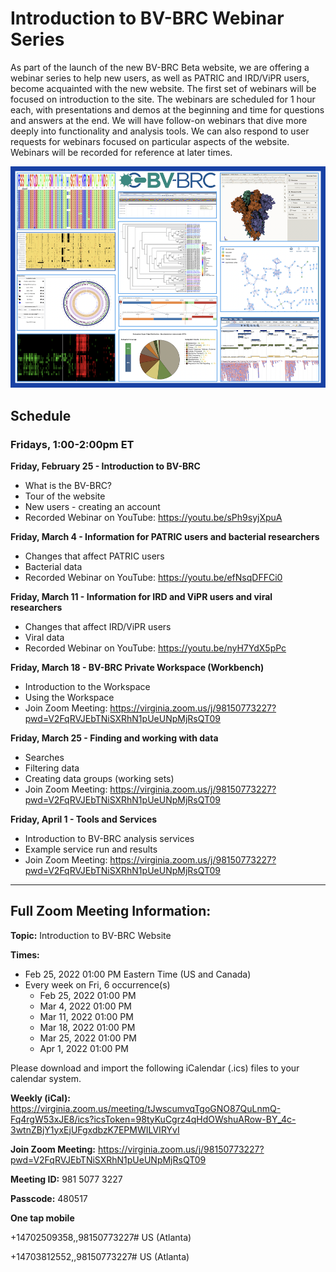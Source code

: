 # Introduction to BV-BRC Webinar Series

As part of the launch of the new BV-BRC Beta website, we are offering a webinar series to help new users, as well as PATRIC and IRD/ViPR users, become acquainted with the new website. The first set of webinars will be focused on introduction to the site. The webinars are scheduled for 1 hour each, with presentations and demos at the beginning and time for questions and answers at the end. We will have follow-on webinars that dive more deeply into functionality and analysis tools. We can also respond to user requests for webinars focused on particular aspects of the website. Webinars will be recorded for reference at later times.

[![BV-BRC Website](./images/visualization_collage.png)](https://www.bv-brc.org/)

## Schedule
### Fridays, 1:00-2:00pm ET

**Friday, February 25 - Introduction to BV-BRC**
* What is the BV-BRC?
* Tour of the website
* New users - creating an account
* Recorded Webinar on YouTube: <https://youtu.be/sPh9syjXpuA>

**Friday, March 4 - Information for PATRIC users and bacterial researchers**
* Changes that affect PATRIC users
* Bacterial data
* Recorded Webinar on YouTube: <https://youtu.be/efNsqDFFCi0>

**Friday, March 11 - Information for IRD and ViPR users and viral researchers**
* Changes that affect IRD/ViPR users
* Viral data
* Recorded Webinar on YouTube: <https://youtu.be/nyH7YdX5pPc>

**Friday, March 18 - BV-BRC Private Workspace (Workbench)** 
* Introduction to the Workspace
* Using the Workspace
* Join Zoom Meeting: <https://virginia.zoom.us/j/98150773227?pwd=V2FqRVJEbTNiSXRhN1pUeUNpMjRsQT09>

**Friday, March 25 - Finding and working with data**
* Searches 
* Filtering data
* Creating data groups (working sets)
* Join Zoom Meeting: <https://virginia.zoom.us/j/98150773227?pwd=V2FqRVJEbTNiSXRhN1pUeUNpMjRsQT09>

**Friday, April 1 - Tools and Services**
* Introduction to BV-BRC analysis services
* Example service run and results
* Join Zoom Meeting: <https://virginia.zoom.us/j/98150773227?pwd=V2FqRVJEbTNiSXRhN1pUeUNpMjRsQT09>

<hr>

## Full Zoom Meeting Information:

**Topic:** Introduction to BV-BRC Website

**Times:** 
* Feb 25, 2022 01:00 PM Eastern Time (US and Canada)
* Every week on Fri, 6 occurrence(s)
  * Feb 25, 2022 01:00 PM
  * Mar 4, 2022 01:00 PM
  * Mar 11, 2022 01:00 PM
  * Mar 18, 2022 01:00 PM
  * Mar 25, 2022 01:00 PM
  * Apr 1, 2022 01:00 PM

Please download and import the following iCalendar (.ics) files to your calendar system.

**Weekly (iCal):** <https://virginia.zoom.us/meeting/tJwscumvqTgoGNO87QuLnmQ-Fq4rgW53xJE8/ics?icsToken=98tyKuCgrz4qHdOWshuARow-BY_4c-3wtnZBjY1yxEjUFgxdbzK7EPMWILVIRYvI>

**Join Zoom Meeting:** <https://virginia.zoom.us/j/98150773227?pwd=V2FqRVJEbTNiSXRhN1pUeUNpMjRsQT09>

**Meeting ID:** 981 5077 3227

**Passcode:** 480517

**One tap mobile**

+14702509358,,98150773227# US (Atlanta)

+14703812552,,98150773227# US (Atlanta)
